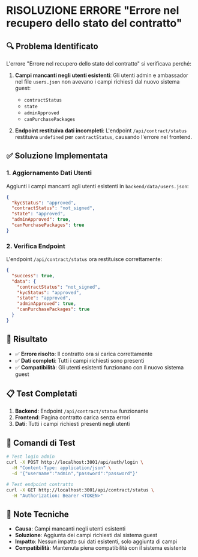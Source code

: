 # RISOLUZIONE ERRORE "Errore nel recupero dello stato del contratto"

## 🔍 **Problema Identificato**

L'errore "Errore nel recupero dello stato del contratto" si verificava perché:

1. **Campi mancanti negli utenti esistenti**: Gli utenti admin e ambassador nel file `users.json` non avevano i campi richiesti dal nuovo sistema guest:
   - `contractStatus`
   - `state` 
   - `adminApproved`
   - `canPurchasePackages`

2. **Endpoint restituiva dati incompleti**: L'endpoint `/api/contract/status` restituiva `undefined` per `contractStatus`, causando l'errore nel frontend.

## ✅ **Soluzione Implementata**

### 1. **Aggiornamento Dati Utenti**
Aggiunti i campi mancanti agli utenti esistenti in `backend/data/users.json`:

```json
{
  "kycStatus": "approved",
  "contractStatus": "not_signed",
  "state": "approved", 
  "adminApproved": true,
  "canPurchasePackages": true
}
```

### 2. **Verifica Endpoint**
L'endpoint `/api/contract/status` ora restituisce correttamente:
```json
{
  "success": true,
  "data": {
    "contractStatus": "not_signed",
    "kycStatus": "approved", 
    "state": "approved",
    "adminApproved": true,
    "canPurchasePackages": true
  }
}
```

## 🎯 **Risultato**

- ✅ **Errore risolto**: Il contratto ora si carica correttamente
- ✅ **Dati completi**: Tutti i campi richiesti sono presenti
- ✅ **Compatibilità**: Gli utenti esistenti funzionano con il nuovo sistema guest

## 📋 **Test Completati**

1. **Backend**: Endpoint `/api/contract/status` funzionante
2. **Frontend**: Pagina contratto carica senza errori
3. **Dati**: Tutti i campi richiesti presenti negli utenti

## 🔧 **Comandi di Test**

```bash
# Test login admin
curl -X POST http://localhost:3001/api/auth/login \
  -H "Content-Type: application/json" \
  -d '{"username":"admin","password":"password"}'

# Test endpoint contratto
curl -X GET http://localhost:3001/api/contract/status \
  -H "Authorization: Bearer <TOKEN>"
```

## 📝 **Note Tecniche**

- **Causa**: Campi mancanti negli utenti esistenti
- **Soluzione**: Aggiunta dei campi richiesti dal sistema guest
- **Impatto**: Nessun impatto sui dati esistenti, solo aggiunta di campi
- **Compatibilità**: Mantenuta piena compatibilità con il sistema esistente 